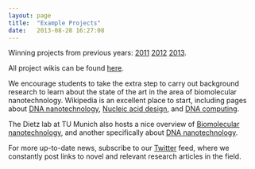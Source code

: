```yaml
---
layout: page
title:  "Example Projects"
date:   2013-08-28 16:27:08
---
```



Winning projects from previous years: [2011](http://2011.biomod.net/winners) [2012](http://2012.biomod.net/winners) [2013](/winners).

All project wikis can be found [here](http://openwetware.org/wiki/Biomod).

We encourage students to take the extra step to carry out background research to learn about the state of the art in the area of biomolecular nanotechnology. Wikipedia is an excellent place to start, including pages about [DNA nanotechnology](http://en.wikipedia.org/wiki/DNA_nanotechnology), [Nucleic acid design](http://en.wikipedia.org/wiki/Nucleic_acid_design), and [DNA computing](http://en.wikipedia.org/wiki/DNA_computing).

The Dietz lab at TU Munich also hosts a nice overview of [Biomolecular nanotechnology](http://bionano.physik.tu-muenchen.de/biomolecular_nanotechnology.html), and another specifically about [DNA nanotechnology](http://bionano.physik.tu-muenchen.de/DNA_nanotechnology.html).

For more up-to-date news, subscribe to our [Twitter](http://twitter.com/#!/biomod) feed, where we constantly post links to novel and relevant research articles in the field.

 